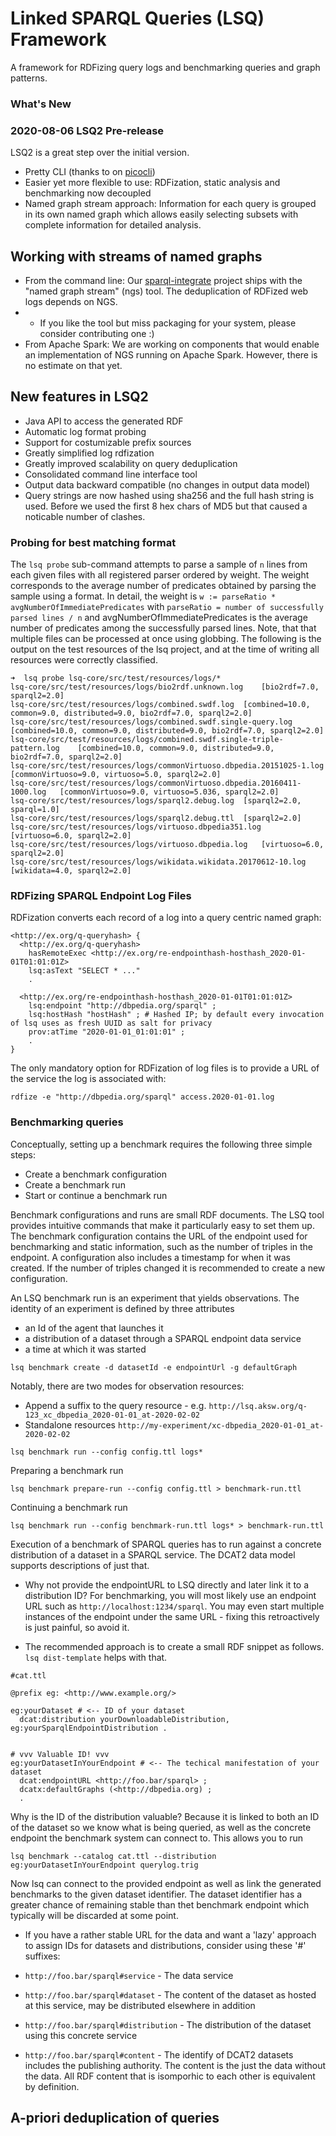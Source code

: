 # Linked SPARQL Queries (LSQ) Framework
A framework for RDFizing query logs and benchmarking queries and graph patterns.

### What's New

### 2020-08-06 LSQ2 Pre-release
LSQ2 is a great step over the initial version.

* Pretty CLI (thanks to on [picocli](https://github.com/remkop/picocli))
* Easier yet more flexible to use: RDFization, static analysis and benchmarking now decoupled
* Named graph stream approach: Information for each query is grouped in its own named graph which allows easily selecting subsets with complete information for detailed analysis.

## Working with streams of named graphs

* From the command line: Our [sparql-integrate](https://github.com/SmartDataAnalytics/Sparqlintegrate) project ships with the "named graph stream" (ngs) tool. The deduplication of RDFized web logs depends on NGS.
* * If you like the tool but miss packaging for your system, please consider contributing one :)
* From Apache Spark: We are working on components that would enable an implementation of NGS running on Apache Spark. However, there is no estimate on that yet.



## New features in LSQ2

* Java API to access the generated RDF
* Automatic log format probing
* Support for costumizable prefix sources
* Greatly simplified log rdfization
* Greatly improved scalability on query deduplication
* Consolidated command line interface tool
* Output data backward compatible (no changes in output data model)
* Query strings are now hashed using sha256 and the full hash string is used. Before we used the first 8 hex chars of MD5 but that caused a noticable number of clashes.

### Probing for best matching format

The `lsq probe` sub-command attempts to parse a sample of `n` lines from each given files with all registered parser ordered by weight.
The weight corresponds to the average number of predicates obtained by parsing the sample using a format.
In detail, the weight is `w := parseRatio * avgNumberOfImmediatePredicates` with
`parseRatio = number of successfully parsed lines / n` and avgNumberOfImmediatePredicates is the average number of predicates among the successfully parsed lines.
Note, that that multiple files can be processed at once using globbing.
The following is the output on the test resources of the lsq project, and at the time of writing all resources were correctly classified.


```
➜  lsq probe lsq-core/src/test/resources/logs/*
lsq-core/src/test/resources/logs/bio2rdf.unknown.log	[bio2rdf=7.0, sparql2=2.0]
lsq-core/src/test/resources/logs/combined.swdf.log	[combined=10.0, common=9.0, distributed=9.0, bio2rdf=7.0, sparql2=2.0]
lsq-core/src/test/resources/logs/combined.swdf.single-query.log	[combined=10.0, common=9.0, distributed=9.0, bio2rdf=7.0, sparql2=2.0]
lsq-core/src/test/resources/logs/combined.swdf.single-triple-pattern.log	[combined=10.0, common=9.0, distributed=9.0, bio2rdf=7.0, sparql2=2.0]
lsq-core/src/test/resources/logs/commonVirtuoso.dbpedia.20151025-1.log	[commonVirtuoso=9.0, virtuoso=5.0, sparql2=2.0]
lsq-core/src/test/resources/logs/commonVirtuoso.dbpedia.20160411-1000.log	[commonVirtuoso=9.0, virtuoso=5.036, sparql2=2.0]
lsq-core/src/test/resources/logs/sparql2.debug.log	[sparql2=2.0, sparql=1.0]
lsq-core/src/test/resources/logs/sparql2.debug.ttl	[sparql2=2.0]
lsq-core/src/test/resources/logs/virtuoso.dbpedia351.log	[virtuoso=6.0, sparql2=2.0]
lsq-core/src/test/resources/logs/virtuoso.dbpedia.log	[virtuoso=6.0, sparql2=2.0]
lsq-core/src/test/resources/logs/wikidata.wikidata.20170612-10.log	[wikidata=4.0, sparql2=2.0]
```

### RDFizing SPARQL Endpoint Log Files
RDFization converts each record of a log into a query centric named graph:

```
<http://ex.org/q-queryhash> {
  <http://ex.org/q-queryhash>
    hasRemoteExec <http://ex.org/re-endpointhash-hosthash_2020-01-01T01:01:01Z>
    lsq:asText "SELECT * ..."
    .
  
  <http://ex.org/re-endpointhash-hosthash_2020-01-01T01:01:01Z>
    lsq:endpoint "http://dbpedia.org/sparql" ;
    lsq:hostHash "hostHash" ; # Hashed IP; by default every invocation of lsq uses as fresh UUID as salt for privacy
    prov:atTime "2020-01-01_01:01:01" ;
    .
}
```


The only mandatory option for RDFization of log files is to provide a URL of the service the log is associated with:
```
rdfize -e "http://dbpedia.org/sparql" access.2020-01-01.log
```



### Benchmarking queries
Conceptually, setting up a benchmark requires the following three simple steps:

* Create a benchmark configuration
* Create a benchmark run
* Start or continue a benchmark run


Benchmark configurations and runs are small RDF documents. The LSQ tool provides intuitive commands that make it particularly easy to set them up.
The benchmark configuration contains the URL of the endpoint used for benchmarking and static information, such as the number of triples in the endpoint. A configuration also includes a timestamp for when it was created. If the number of triples changed it is recommended to create a new configuration.



An LSQ benchmark run is an experiment that yields observations.
The identity of an experiment is defined by three attributes
* an Id of the agent that launches it
* a distribution of a dataset through a SPARQL endpoint data service
* a time at which it was started

```
lsq benchmark create -d datasetId -e endpointUrl -g defaultGraph

```

Notably, there are two modes for observation resources:
* Append a suffix to the query resource - e.g. `http://lsq.aksw.org/q-123_xc_dbpedia_2020-01-01_at-2020-02-02`
* Standalone resources `http://my-experiment/xc-dbpedia_2020-01-01_at-2020-02-02`

```
lsq benchmark run --config config.ttl logs*
```



Preparing a benchmark run
```
lsq benchmark prepare-run --config config.ttl > benchmark-run.ttl
```

Continuing a benchmark run

```
lsq benchmark run --config benchmark-run.ttl logs* > benchmark-run.ttl
```



Execution of a benchmark of SPARQL queries has to run against a concrete distribution of a dataset in a SPARQL service.
The DCAT2 data model supports descriptions of just that.

* Why not provide the endpointURL to LSQ directly and later link it to a distribution ID?
For benchmarking, you will most likely use an endpoint URL such as `http://localhost:1234/sparql`. You may even start multiple instances of the
endpoint under the same URL - fixing this retroactively is just painful, so avoid it.


* The recommended approach is to create a small RDF snippet as follows. `lsq dist-template` helps with that.
```
#cat.ttl

@prefix eg: <http://www.example.org/>

eg:yourDataset # <-- ID of your dataset
  dcat:distribution yourDownloadableDistribution, eg:yourSparqlEndpointDistribution .


# vvv Valuable ID! vvv
eg:yourDatasetInYourEndpoint # <-- The techical manifestation of your dataset
  dcat:endpointURL <http://foo.bar/sparql> ;
  dcatx:defaultGraphs (<http://dbpedia.org) ;
  .
```

Why is the ID of the distribution valuable? Because it is linked to both an ID of the dataset so we know what is being queried,
as well as the concrete endpoint the benchmark system can connect to. This allows you to run

```
lsq benchmark --catalog cat.ttl --distribution eg:yourDatasetInYourEndpoint querylog.trig
```
Now lsq can connect to the provided endpoint as well as link the generated benchmarks to the given dataset identifier.
The dataset identifier has a greater chance of remaining stable than thet benchmark endpoint which typically will be discarded at some point.


* If you have a rather stable URL for the data and want a 'lazy' approach to assign IDs for datasets and distributions, consider using these '#' suffixes:

* `http://foo.bar/sparql#service`      - The data service 
* `http://foo.bar/sparql#dataset`      - The content of the dataset as hosted at this service, may be distributed elsewhere in addition
* `http://foo.bar/sparql#distribution` - The distribution of the dataset using this concrete service
* `http://foo.bar/sparql#content`      - The identify of DCAT2 datasets includes the publishing authority. The content is the just the data without the data. All RDF content that is isomporhic to each other is equivalent by definition.





## A-priori deduplication of queries




